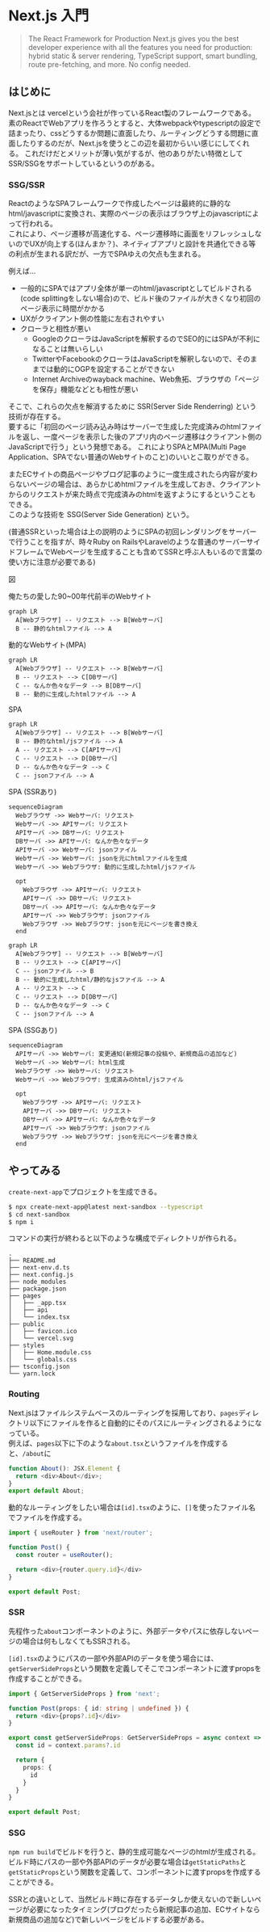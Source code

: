 # Next.js 入門

> The React Framework for Production
> Next.js gives you the best developer experience with all the features you need for production: hybrid static & server rendering, TypeScript support, smart bundling, route pre-fetching, and more. No config needed.

## はじめに
Next.jsとは vercelという会社が作っているReact製のフレームワークである。  
素のReactでWebアプリを作ろうとすると、大体webpackやtypescriptの設定で詰まったり、cssどうするか問題に直面したり、ルーティングどうする問題に直面したりするのだが、Next.jsを使うとこの辺を最初からいい感じにしてくれる。
これだけだとメリットが薄い気がするが、他のありがたい特徴としてSSR/SSGをサポートしているというのがある。

### SSG/SSR
ReactのようなSPAフレームワークで作成したページは最終的に静的なhtml/javascriptに変換され、実際のページの表示はブラウザ上のjavascriptによって行われる。  
これにより、ページ遷移が高速化する、ページ遷移時に画面をリフレッシュしないのでUXが向上する(ほんまか？)、ネイティブアプリと設計を共通化できる等の利点が生まれる訳だが、一方でSPAゆえの欠点も生まれる。

例えば...
- 一般的にSPAではアプリ全体が単一のhtml/javascriptとしてビルドされる(code splittingをしない場合)ので、ビルド後のファイルが大きくなり初回のページ表示に時間がかかる
- UXがクライアント側の性能に左右されやすい
- クローラと相性が悪い
  - GoogleのクローラはJavaScriptを解釈するのでSEO的にはSPAが不利になることは無いらしい
  - TwitterやFacebookのクローラはJavaScriptを解釈しないので、そのままでは動的にOGPを設定することができない
  - Internet Archiveのwayback machine、Web魚拓、ブラウザの「ページを保存」機能などとも相性が悪い

そこで、これらの欠点を解消するために SSR(Server Side Renderring) という技術が存在する。  
要するに「初回のページ読み込み時はサーバーで生成した完成済みのhtmlファイルを返し、一度ページを表示した後のアプリ内のページ遷移はクライアント側のJavaScriptで行う」という発想である。
これによりSPAとMPA(Multi Page Application、SPAでない普通のWebサイトのこと)のいいとこ取りができる。  

またECサイトの商品ページやブログ記事のように一度生成されたら内容が変わらないページの場合は、あらかじめhtmlファイルを生成しておき、クライアントからのリクエストが来た時点で完成済みのhtmlを返すようにするということもできる。  
このような技術を SSG(Server Side Generation) という。

(普通SSRといった場合は上の説明のようにSPAの初回レンダリングをサーバーで行うことを指すが、時々Ruby on RailsやLaravelのような普通のサーバーサイドフレームでWebページを生成することも含めてSSRと呼ぶ人もいるので言葉の使い方に注意が必要である)

図

俺たちの愛した90~00年代前半のWebサイト
```mermaid
graph LR
  A[Webブラウザ] -- リクエスト --> B[Webサーバ] 
  B -- 静的なhtmlファイル --> A
```

動的なWebサイト(MPA)
```mermaid
graph LR
  A[Webブラウザ] -- リクエスト --> B[Webサーバ] 
  B -- リクエスト --> C[DBサーバ]
  C -- なんか色々なデータ --> B[DBサーバ]
  B -- 動的に生成したhtmlファイル --> A
```

SPA 
```mermaid
graph LR
  A[Webブラウザ] -- リクエスト --> B[Webサーバ] 
  B -- 静的なhtml/jsファイル --> A
  A -- リクエスト --> C[APIサーバ]
  C -- リクエスト --> D[DBサーバ]
  D -- なんか色々なデータ --> C
  C -- jsonファイル --> A
```

SPA (SSRあり)
```mermaid
sequenceDiagram
  Webブラウザ ->> Webサーバ: リクエスト
  Webサーバ ->> APIサーバ: リクエスト
  APIサーバ ->> DBサーバ: リクエスト
  DBサーバ ->> APIサーバ: なんか色々なデータ
  APIサーバ ->> Webサーバ: jsonファイル
  Webサーバ ->> Webサーバ: jsonを元にhtmlファイルを生成
  Webサーバ ->> Webブラウザ: 動的に生成したhtml/jsファイル
  
  opt
    Webブラウザ ->> APIサーバ: リクエスト
    APIサーバ ->> DBサーバ: リクエスト
    DBサーバ ->> APIサーバ: なんか色々なデータ
    APIサーバ ->> Webブラウザ: jsonファイル
    Webブラウザ ->> Webブラウザ: jsonを元にページを書き換え
  end
```

```mermaid
graph LR
  A[Webブラウザ] -- リクエスト --> B[Webサーバ] 
  B -- リクエスト --> C[APIサーバ]
  C -- jsonファイル --> B
  B -- 動的に生成したhtml/静的なjsファイル --> A
  A -- リクエスト --> C
  C -- リクエスト --> D[DBサーバ]
  D -- なんか色々なデータ --> C
  C -- jsonファイル --> A
```

SPA (SSGあり)
```mermaid
sequenceDiagram
  APIサーバ ->> Webサーバ: 変更通知(新規記事の投稿や、新規商品の追加など)
  Webサーバ ->> Webサーバ: html生成
  Webブラウザ ->> Webサーバ: リクエスト
  Webサーバ ->> Webブラウザ: 生成済みのhtml/jsファイル
  
  opt
    Webブラウザ ->> APIサーバ: リクエスト
    APIサーバ ->> DBサーバ: リクエスト
    DBサーバ ->> APIサーバ: なんか色々なデータ
    APIサーバ ->> Webブラウザ: jsonファイル
    Webブラウザ ->> Webブラウザ: jsonを元にページを書き換え
  end
```

## やってみる
`create-next-app`でプロジェクトを生成できる。
```bash
$ npx create-next-app@latest next-sandbox --typescript
$ cd next-sandbox
$ npm i
```

コマンドの実行が終わると以下のような構成でディレクトリが作られる。
```
.
├── README.md
├── next-env.d.ts
├── next.config.js
├── node_modules
├── package.json
├── pages
│   ├── _app.tsx
│   ├── api
│   └── index.tsx
├── public
│   ├── favicon.ico
│   └── vercel.svg
├── styles
│   ├── Home.module.css
│   └── globals.css
├── tsconfig.json
└── yarn.lock
```

### Routing
Next.jsはファイルシステムベースのルーティングを採用しており、`pages`ディレクトリ以下にファイルを作ると自動的にそのパスにルーティングされるようになっている。  
例えば、`pages`以下に下のような`about.tsx`というファイルを作成すると、`/about`に
```typescript
function About(): JSX.Element {
  return <div>About</div>;
}
export default About;
```

動的なルーティングをしたい場合は`[id].tsx`のように、`[]`を使ったファイル名でファイルを作成する。
```typescript
import { useRouter } from 'next/router';

function Post() {
  const router = useRouter();

  return <div>{router.query.id}</div>
}

export default Post;
```

### SSR
先程作った`about`コンポーネントのように、外部データやパスに依存しないページの場合は何もしなくてもSSRされる。

`[id].tsx`のようにパスの一部や外部APIのデータを使う場合には、`getServerSideProps`という関数を定義してそこでコンポーネントに渡すpropsを作成することができる。
```typescript
import { GetServerSideProps } from 'next';

function Post(props: { id: string | undefined }) {
  return <div>{props?.id}</div>
}

export const getServerSideProps: GetServerSideProps = async context => {
  const id = context.params?.id

  return {
    props: {
      id
    }
  }
}

export default Post;
```

### SSG
`npm run build`でビルドを行うと、静的生成可能なページのhtmlが生成される。  
ビルド時にパスの一部や外部APIのデータが必要な場合は`getStaticPaths`と`getStaticProps`という関数を定義して、コンポーネントに渡すpropsを作成することができる。

SSRとの違いとして、当然ビルド時に存在するデータしか使えないので新しいページが必要になったタイミング(ブログだったら新規記事の追加、ECサイトなら新規商品の追加など)で新しいページをビルドする必要がある。
